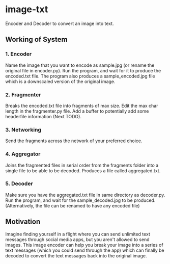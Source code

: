 # image-txt
Encoder and Decoder to convert an image into text.

## Working of System

### 1. Encoder

Name the image that you want to encode as sample.jpg (or rename the original file in encoder.py). Run the program, and wait for it to produce the encoded.txt file. The program also produces a sample_encoded.jpg file which is a downscaled version of the original image.

### 2. Fragmenter

Breaks the encoded.txt file into fragments of max size. Edit the max char length in the fragmenter.py file. Add a buffer to potentially add some headerfile information (Next TODO).

### 3. Networking

Send the fragments across the network of your preferred choice.

### 4. Aggregator

Joins the fragmented files in serial order from the fragments folder into a single file to be able to be decoded. Produces a file called aggregated.txt.

### 5. Decoder

Make sure you have the aggregated.txt file in same directory as decoder.py. Run the program, and wait for the sample_decoded.jpg to be produced. (Alternatively, the file can be renamed to have any encoded file)

## Motivation

Imagine finding yourself in a flight where you can send unlimited text messages through social media apps, but you aren't allowed to send images. This image encoder can help you break your image into a series of text messages (which you could send through the app) which can finally be decoded to convert the text messages back into the original image.